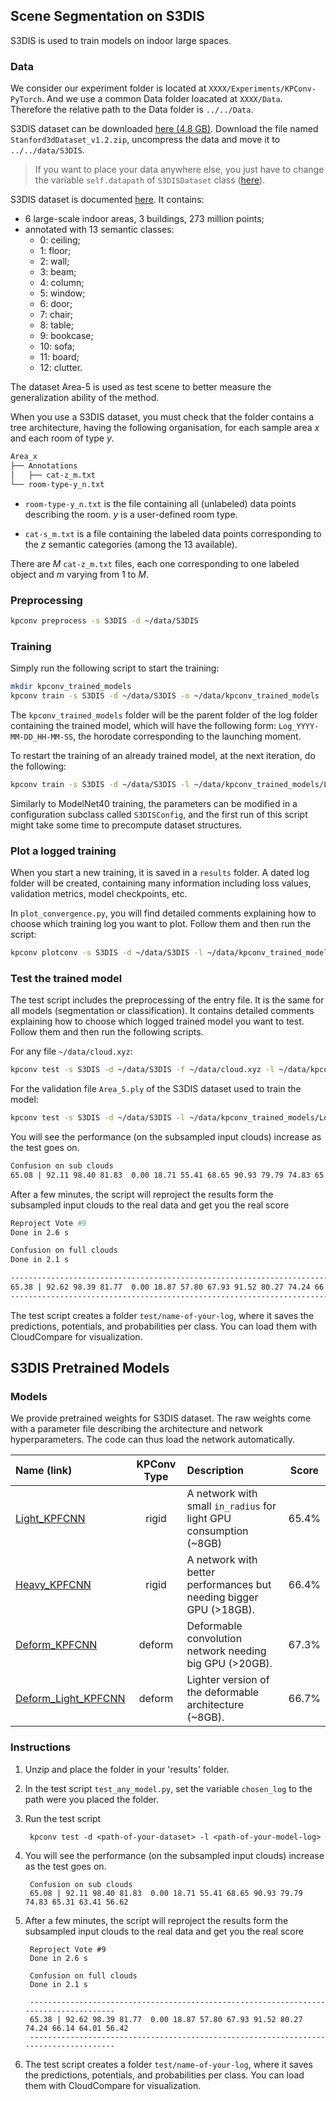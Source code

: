 
## Scene Segmentation on S3DIS

S3DIS is used to train models on indoor large spaces.

### Data

We consider our experiment folder is located at `XXXX/Experiments/KPConv-PyTorch`. And we use a common Data folder
loacated at `XXXX/Data`. Therefore the relative path to the Data folder is `../../Data`.

S3DIS dataset can be downloaded <a href="https://goo.gl/forms/4SoGp4KtH1jfRqEj2">here (4.8 GB)</a>.
Download the file named `Stanford3dDataset_v1.2.zip`, uncompress the data and move it to `../../data/S3DIS`.

> If you want to place your data anywhere else, you just have to change the variable `self.datapath` of `S3DISDataset` class ([here](https://github.com/HuguesTHOMAS/KPConv-PyTorch/blob/afa18c92f00c6ed771b61cb08b285d2f93446ea4/datasets/S3DIS.py#L88)).

S3DIS dataset is documented [here](http://buildingparser.stanford.edu/dataset.html). It contains:
- 6 large-scale indoor areas, 3 buildings, 273 million points;
- annotated with 13 semantic classes:
    - 0: ceiling;
    - 1: floor;
    - 2: wall;
    - 3: beam;
    - 4: column;
    - 5: window;
    - 6: door;
    - 7: chair;
    - 8: table;
    - 9: bookcase;
    - 10: sofa;
    - 11: board;
    - 12: clutter.

The dataset Area-5 is used as test scene to better measure the generalization ability of the method.

When you use a S3DIS dataset, you must check that the folder contains a tree architecture, having the following organisation, for each sample area $x$ and each room of type $y$.

```bash
Area_x
├── Annotations
│   ├── cat-z_m.txt
└── room-type-y_n.txt
```

- `room-type-y_n.txt` is the file containing all (unlabeled) data points describing the room. $y$ is a user-defined room type.

- `cat-s_m.txt` is a file containing the labeled data points corresponding to the $z$ semantic categories (among the 13 available).

There are $M$ `cat-z_m.txt` files, each one corresponding to one labeled object and $m$  varying from 1 to $M$.

### Preprocessing

```bash
kpconv preprocess -s S3DIS -d ~/data/S3DIS
```

### Training

Simply run the following script to start the training:
```bash
mkdir kpconv_trained_models
kpconv train -s S3DIS -d ~/data/S3DIS -o ~/data/kpconv_trained_models
```
The `kpconv_trained_models` folder will be the parent folder of the log folder containing the trained model, which will have the following form: `Log_YYYY-MM-DD_HH-MM-SS`, the horodate corresponding to the launching moment.

To restart the training of an already trained model, at the next iteration, do the following:

```bash
kpconv train -s S3DIS -d ~/data/S3DIS -l ~/data/kpconv_trained_models/Log_YYYY-MM-DD_HH-MM-SS
```

Similarly to ModelNet40 training, the parameters can be modified in a configuration subclass called `S3DISConfig`, and the first run of this script might take some time to precompute dataset structures.

### Plot a logged training

When you start a new training, it is saved in a `results` folder. A dated log folder will be created, containing many information including loss values, validation metrics, model checkpoints, etc.

In `plot_convergence.py`, you will find detailed comments explaining how to choose which training log you want to plot. Follow them and then run the script:

```bash
kpconv plotconv -s S3DIS -d ~/data/S3DIS -l ~/data/kpconv_trained_models/Log_YYYY-MM-DD_HH-MM-SS
```

### Test the trained model

The test script includes the preprocessing of the entry file. It is the same for all models (segmentation or classification). It contains detailed comments explaining how to choose which logged trained model you want to test. Follow them and then run the following scripts.

For any file `~/data/cloud.xyz`:
```bash
kpconv test -s S3DIS -d ~/data/S3DIS -f ~/data/cloud.xyz -l ~/data/kpconv_trained_models/Log_YYYY-MM-DD_HH-MM-SS
```

For the validation file `Area_5.ply` of the S3DIS dataset used to train the model:
```bash
kpconv test -s S3DIS -d ~/data/S3DIS -l ~/data/kpconv_trained_models/Log_YYYY-MM-DD_HH-MM-SS
```

You will see the performance (on the subsampled input clouds) increase as the test goes on.

```bash
Confusion on sub clouds
65.08 | 92.11 98.40 81.83  0.00 18.71 55.41 68.65 90.93 79.79 74.83 65.31 63.41 56.62
```

After a few minutes, the script will reproject the results form the subsampled input clouds to the real data and get you the real score

```bash
Reproject Vote #9
Done in 2.6 s

Confusion on full clouds
Done in 2.1 s

--------------------------------------------------------------------------------------
65.38 | 92.62 98.39 81.77  0.00 18.87 57.80 67.93 91.52 80.27 74.24 66.14 64.01 56.42
--------------------------------------------------------------------------------------
```

The test script creates a folder `test/name-of-your-log`, where it saves the predictions, potentials, and probabilities per class. You can load them with CloudCompare for visualization.

## S3DIS Pretrained Models

### Models

We provide pretrained weights for S3DIS dataset. The raw weights come with a parameter file describing the architecture and network hyperparameters. The code can thus load the network automatically.


| Name (link) | KPConv Type | Description | Score |
|:-------------|:-------------:|:-----|:-----:|
| [Light_KPFCNN](https://drive.google.com/file/d/14sz0hdObzsf_exxInXdOIbnUTe0foOOz/view?usp=sharing) | rigid | A network with small `in_radius` for light GPU consumption (~8GB) | 65.4% |
| [Heavy_KPFCNN](https://drive.google.com/file/d/1ySQq3SRBgk2Vt5Bvj-0N7jDPi0QTPZiZ/view?usp=sharing) | rigid | A network with better performances but needing bigger GPU (>18GB). | 66.4% |
| [Deform_KPFCNN](https://drive.google.com/file/d/1ObGr2Srfj0f7Bd3bBbuQzxtjf0ULbpSA/view?usp=sharing) | deform | Deformable convolution network needing big GPU (>20GB). | 67.3% |
| [Deform_Light_KPFCNN](https://drive.google.com/file/d/1gZfv6q6lUT9STFh7Fk4qVa5IVTgwmWIr/view?usp=sharing) | deform | Lighter version of the deformable architecture (~8GB). | 66.7% |



### Instructions

1. Unzip and place the folder in your 'results' folder.

2. In the test script `test_any_model.py`, set the variable `chosen_log` to the path were you placed the folder.

3. Run the test script

        kpconv test -d <path-of-your-dataset> -l <path-of-your-model-log>

4. You will see the performance (on the subsampled input clouds) increase as the test goes on.

        Confusion on sub clouds
        65.08 | 92.11 98.40 81.83  0.00 18.71 55.41 68.65 90.93 79.79 74.83 65.31 63.41 56.62


5. After a few minutes, the script will reproject the results form the subsampled input clouds to the real data and get you the real score

        Reproject Vote #9
        Done in 2.6 s

        Confusion on full clouds
        Done in 2.1 s

        --------------------------------------------------------------------------------------
        65.38 | 92.62 98.39 81.77  0.00 18.87 57.80 67.93 91.52 80.27 74.24 66.14 64.01 56.42
        --------------------------------------------------------------------------------------

6. The test script creates a folder `test/name-of-your-log`, where it saves the predictions, potentials, and probabilities per class. You can load them with CloudCompare for visualization.
